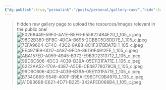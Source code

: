 ```yaml
---
{"dg-publish":true,"permalink":"/posts/personal/gallery-raw/","hide":true,"created":"2025-02-22T15:24:54.600+00:00","updated":"2025-02-22T15:27:06.233+00:00"}
---
```


> hidden raw gallery page to upload the resources/images relevant in the public one!![E0268449-59F0-4A1E-B5F6-6558224B4E20_1_105_c.jpeg](/img/user/resources/E0268449-59F0-4A1E-B5F6-6558224B4E20_1_105_c.jpeg)![98D2B380-BFBC-4DCA-B695-2CBBC5D8DD7E_1_105_c.jpeg](/img/user/resources/98D2B380-BFBC-4DCA-B695-2CBBC5D8DD7E_1_105_c.jpeg)![7EFA9604-CF4C-43C2-8A88-8C1F317BDA7D_1_105_c.jpeg](/img/user/resources/7EFA9604-CF4C-43C2-8A88-8C1F317BDA7D_1_105_c.jpeg)![EE4971E9-0D17-4A87-9FDA-86191F4912FE_1_105_c.jpeg](/img/user/resources/EE4971E9-0D17-4A87-9FDA-86191F4912FE_1_105_c.jpeg)![ABA157ED-A059-4945-B372-E9B3D2313712_1_105_c.jpeg](/img/user/resources/ABA157ED-A059-4945-B372-E9B3D2313712_1_105_c.jpeg)![99D6C606-4DC3-4039-B39A-05E1131FA71E_1_105_c.jpeg](/img/user/resources/99D6C606-4DC3-4039-B39A-05E1131FA71E_1_105_c.jpeg)![6222AA52-170A-4387-A5DB-CE48778079CB_1_105_c.jpeg](/img/user/resources/6222AA52-170A-4387-A5DB-CE48778079CB_1_105_c.jpeg)![99D6C606-4DC3-4039-B39A-05E1131FA71E_1_105_c.jpeg](/img/user/resources/99D6C606-4DC3-4039-B39A-05E1131FA71E_1_105_c.jpeg)
![B734C666-5548-400F-B9EA-E96CFC9B4970_1_105_c.jpeg](/img/user/resources/B734C666-5548-400F-B9EA-E96CFC9B4970_1_105_c.jpeg)
![A1D93698-E621-4D71-B225-342AFED068B4_1_105_c.jpeg](/img/user/resources/A1D93698-E621-4D71-B225-342AFED068B4_1_105_c.jpeg)